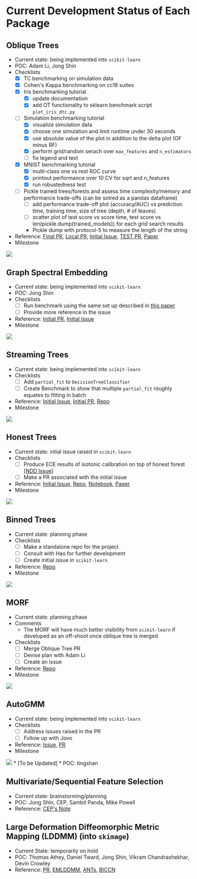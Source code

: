 # Current Development Status of Each Package

## Oblique Trees
* Current state: being implemented into `scikit-learn`
* POC: Adam Li, Jong Shin
* Checklists
    - [x] TC benchmarking on simulation data
    - [x] Cohen's Kappa benchmarking on cc18 suites
    - [x] Iris benchmarking tutorial
        - [x] update documentation
        - [x] add OT functionality to sklearn benchmark script `plot_iris_dtc.py`
    - [ ] Simulation benchmarking tutorial
        - [x] visualize simulation data
        - [x] choose one simulation and limit runtime under 30 seconds
        - [x] use absolute value of the plot in addition to the delta plot (OF minus RF)
        - [x] perform grid/random serach over `max_features` and `n_estimators`
        - [ ] fix legend and text
    - [x] MNIST benchmarking tutorial
        - [x] multi-class one vs rest ROC curve
        - [x] printout performance over 10 CV for sqrt and n_features
        - [x] run robustedness test
    - [ ] Pickle trained trees/forests and assess time complexity/memory and performance trade-offs (can be sotred as a pandas dataframe)
        - [ ] add performance trade-off plot (accuracy/AUC) vs prediction time, training time, size of tree (depth, # of leaves)
        - [ ] scatter plot of test score vs score time, test score vs len(pickle.dump(trained_models)) for each grid search results
        * Pickle dump with protocol-5 to measure the length of the string
* Reference: [Final PR](https://github.com/scikit-learn/scikit-learn/pull/22754), [Local PR](https://github.com/neurodata/scikit-learn/pull/21), [Initial Issue](https://github.com/scikit-learn/scikit-learn/issues/20819), [TEST PR](https://github.com/neurodata/scikit-learn/pull/11), [Paper](https://arxiv.org/pdf/1506.03410.pdf)
* Milestone
<img src="https://github.com/jshinm/neurodata-software-milestone/blob/main/output/Oblique%20Trees.svg?raw=true">

## Graph Spectral Embedding
* Current state: being implemented into `scikit-learn`
* POC: Jong Shin
* Checklists
    - [ ] Run benchmark using the same set up described in [this paper](https://doi.org/10.1109/HPEC.2017.8091045)
    - [ ] Provide more reference in the issue
* Reference: [Initial PR](https://github.com/scikit-learn/scikit-learn/pull/20029), [Initial Issue](https://github.com/scikit-learn/scikit-learn/issues/18177)
* Milestone
<img src="https://github.com/jshinm/neurodata-software-milestone/blob/main/output/Graph%20Spectral%20Embedding.svg?raw=true">

## Streaming Trees
* Current state: being implemented into `scikit-learn`
* Checklists
    - [ ] Add `partial_fit` to `DecisionTreeClassifier`
    - [ ] Create Benchmark to show that multiple `partial_fit` roughly equates to fitting in batch
* Reference: [Initial Issue](https://github.com/scikit-learn/scikit-learn/issues/18888), [Initial PR](https://github.com/scikit-learn/scikit-learn/pull/18889), [Repo](https://github.com/neurodata/SDTF)
* Milestone
<img src="https://github.com/jshinm/neurodata-software-milestone/blob/main/output/Streaming%20Trees.svg?raw=true">

## Honest Trees
* Current state: intial issue raised in `scikit-learn`
* Checklists
    - [ ] Produce ECE results of isotonic calibration on top of honest forest [[NDD Issue](https://github.com/neurodata/honest-forests/issues/2)]
    - [ ] Make a PR associated with the initial issue
* Reference: [Initial Issue](https://github.com/scikit-learn/scikit-learn/issues/19710), [Repo](https://github.com/neurodata/honest-forests), [Notebook](https://nbviewer.org/github/EYezerets/ProgLearn/blob/sklearnUF/docs/tutorials/honest_posteriorestimates_runtime.ipynb), [Paper](https://arxiv.org/abs/1907.00325)
* Milestone
<img src="https://github.com/jshinm/neurodata-software-milestone/blob/main/output/Honest%20Trees.svg?raw=true">

## Binned Trees
* Current state: planning phase
* Checklists
    - [ ] Make a standalone repo for the project
    - [ ] Consult with Hao for further development
    - [ ] Create initial issue in `scikit-learn`
* Reference: [Repo](https://github.com/PSSF23/scikit-learn-stream/tree/hist)
* Milestone
<img src="https://github.com/jshinm/neurodata-software-milestone/blob/main/output/Binned%20Trees.svg?raw=true">

## MORF
* Current state: planning phase
* Comments
    - The MORF will have much better visibility from `scikit-learn` if developed as an off-shoot once oblique tree is merged
* Checklists
    - [ ] Merge Oblique Tree PR
    - [ ] Devise plan with Adam Li
    - [ ] Create an issue
* Reference: [Repo]()
* Milestone
<img src="https://github.com/jshinm/neurodata-software-milestone/blob/main/output/MORF.svg?raw=true">

## AutoGMM
* Current state: being implemented into `scikit-learn`
* Checklists
    - [ ] Address issues raised in the PR
    - [ ] Follow up with Jovo
* Reference: [Issue](https://github.com/scikit-learn/scikit-learn/issues/19338), [PR](https://github.com/scikit-learn/scikit-learn/pull/19562)
* Milestone
<img src="https://github.com/jshinm/neurodata-software-milestone/blob/main/output/MORF.svg?raw=true">
* [To be Updated]
* POC: tingshan

## Multivariate/Sequential Feature Selection
* Current state: brainstorming/planning
* POC: Jong Shin, CEP, Sambit Panda, Mike Powell
* Reference: [CEP's Note](202205_cep-note.md)

## Large Deformation Diffeomorphic Metric Mapping (LDDMM) (into `skimage`)
* Current State: temporarily on hold
* POC: Thomas Athey, Daniel Tward, Jong Shin, Vikram Chandrashekhar, Devin Crowley
* Reference: [PR](https://github.com/scikit-image/scikit-image/pull/5323), [EMLDDMM](https://github.com/twardlab/emlddmm), [ANTs](http://stnava.github.io/ANTs/), [BICCN](https://biccn.org/tools)